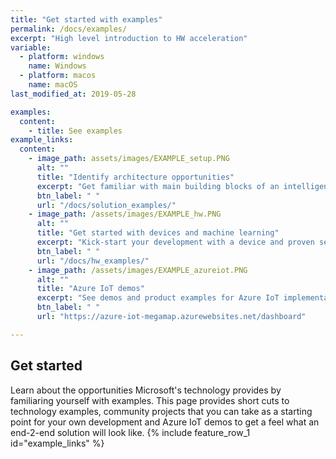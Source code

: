 ```yaml
---
title: "Get started with examples"
permalink: /docs/examples/
excerpt: "High level introduction to HW acceleration"
variable:
  - platform: windows
    name: Windows
  - platform: macos
    name: macOS
last_modified_at: 2019-05-28

examples:
  content:
    - title: See examples
example_links:
  content:
    - image_path: assets/images/EXAMPLE_setup.PNG
      alt: ""
      title: "Identify architecture opportunities"
      excerpt: "Get familiar with main building blocks of an intelligent edge solutions and get familiar with high level hardware architecture options"
      btn_label: " "
      url: "/docs/solution_examples/"
    - image_path: /assets/images/EXAMPLE_hw.PNG
      alt: ""
      title: "Get started with devices and machine learning"
      excerpt: "Kick-start your development with a device and proven setup for machine learning."
      btn_label: " "
      url: "/docs/hw_examples/"
    - image_path: /assets/images/EXAMPLE_azureiot.PNG
      alt: ""
      title: "Azure IoT demos"
      excerpt: "See demos and product examples for Azure IoT implementations"
      btn_label: " "
      url: "https://azure-iot-megamap.azurewebsites.net/dashboard"     

---
```


## Get started

Learn about the opportunities Microsoft's technology provides by familiaring yourself with examples. This page provides short cuts to technology examples, community projects that you can take as a starting point for your own development and Azure IoT demos to get a feel what an end-2-end solution will look like.
{% include feature_row_1 id="example_links" %}